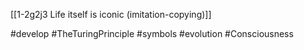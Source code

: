 [[1-2g2j3 Life itself is iconic (imitation-copying)]]

#develop 
#TheTuringPrinciple 
#symbols 
#evolution 
#Consciousness 